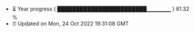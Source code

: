 - ⏳ Year progress { ████████████████████████▁▁▁▁▁▁ } 81.32 %
- ⏰ Updated on Mon, 24 Oct 2022 19:31:08 GMT

